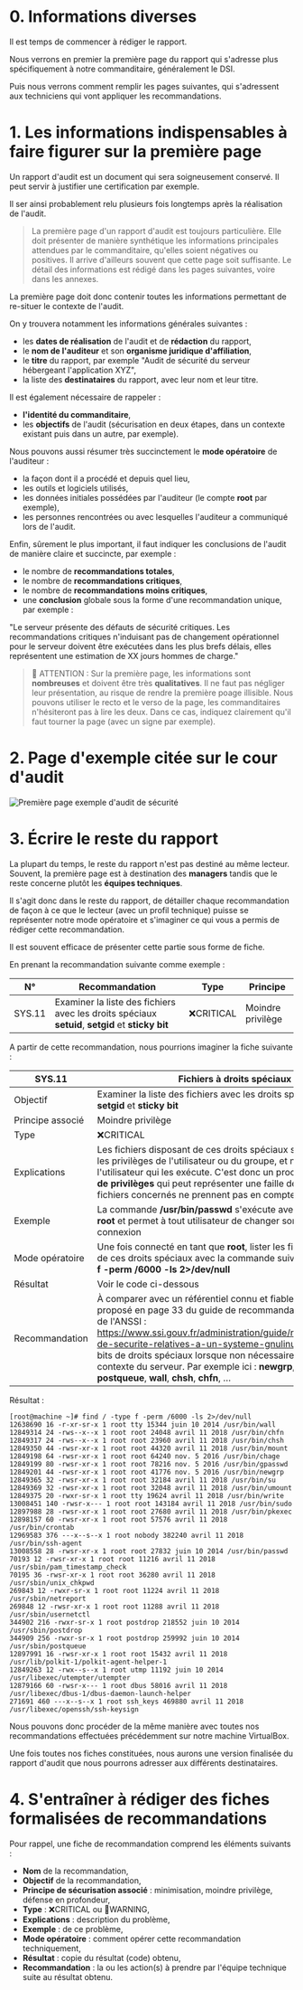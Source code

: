 # 0. Informations diverses

Il est temps de commencer à rédiger le rapport.

Nous verrons en premier la première page du rapport qui s'adresse plus spécifiquement à notre commanditaire, généralement le DSI.

Puis nous verrons comment remplir les pages suivantes, qui s'adressent aux techniciens qui vont appliquer les recommandations.

# 1. Les informations indispensables à faire figurer sur la première page

Un rapport d'audit est un document qui sera soigneusement conservé. Il peut servir à justifier une certification par exemple.

Il ser ainsi probablement relu plusieurs fois longtemps après la réalisation de l'audit.

> La première page d'un rapport d'audit est toujours particulière. Elle doit présenter de manière synthétique les informations principales attendues par le commanditaire, qu'elles soient négatives ou positives. Il arrive d'ailleurs souvent que cette page soit suffisante. Le détail des informations est rédigé dans les pages suivantes, voire dans les annexes.

La première page doit donc contenir toutes les informations permettant de re-situer le contexte de l'audit.

On y trouvera notamment les informations générales suivantes :
- les **dates de réalisation** de l'audit et de **rédaction** du rapport,
- le **nom de l'auditeur** et son **organisme juridique d'affiliation**,
- le **titre** du rapport, par exemple "Audit de sécurité du serveur hébergeant l'application XYZ",
- la liste des **destinataires** du rapport, avec leur nom et leur titre.

Il est également nécessaire de rappeler :
- **l'identité du commanditaire**,
- les **objectifs** de l'audit (sécurisation en deux étapes, dans un contexte existant puis dans un autre, par exemple).

Nous pouvons aussi résumer très succinctement le **mode opératoire** de l'auditeur :
- la façon dont il a procédé et depuis quel lieu,
- les outils et logiciels utilisés,
- les données initiales possédées par l'auditeur (le compte **root** par exemple),
- les personnes rencontrées ou avec lesquelles l'auditeur a communiqué lors de l'audit.

Enfin, sûrement le plus important, il faut indiquer les conclusions de l'audit de manière claire et succincte, par exemple :
- le nombre de **recommandations totales**,
- le nombre de **recommandations critiques**,
- le nombre de **recommandations moins critiques**,
- une **conclusion** globale sous la forme d'une recommandation unique, par exemple :

"Le serveur présente des défauts de sécurité critiques. Les recommandations critiques n'induisant pas de changement opérationnel pour le serveur doivent être exécutées dans les plus brefs délais, elles représentent une estimation de XX jours hommes de charge."

> 🚸 ATTENTION : Sur la première page, les informations sont **nombreuses** et doivent être très **qualitatives**. Il ne faut pas négliger leur présentation, au risque de rendre la première poage illisible. Nous pouvons utiliser le recto et le verso de la page, les commanditaires n'hésiteront pas à lire les deux. Dans ce cas, indiquez clairement qu'il faut tourner la page (avec un signe par exemple).

# 2. Page d'exemple citée sur le cour d'audit


![Première page exemple d'audit de sécurité](/première_page_audit.png "Première page exemple d'audit de sécurité")

# 3. Écrire le reste du rapport

La plupart du temps, le reste du rapport n'est pas destiné au même lecteur. Souvent, la première page est à destination des **managers** tandis que le reste concerne plutôt les **équipes techniques**.

Il s'agit donc dans le reste du rapport, de détailler chaque recommandation de façon à ce que le lecteur (avec un profil technique) puisse se représenter notre mode opératoire et s'imaginer ce qui vous a permis de rédiger cette recommandation.

Il est souvent efficace de présenter cette partie sous forme de fiche.

En prenant la recommandation suivante comme exemple :

| N°      | Recommandation | Type | Principe |
| ----------- | ----------- | ----------- | ----------- |
| SYS.11   | Examiner la liste des fichiers avec les droits spéciaux **setuid**, **setgid** et **sticky bit**  | ❌CRITICAL  | Moindre privilège  |

A partir de cette recommandation, nous pourrions imaginer la fiche suivante :

| SYS.11      | Fichiers à droits spéciaux |
| ----------- | ----------- |
| Objectif   | Examiner la liste des fichiers avec les droits spéciaux **setuid**, **setgid** et **sticky bit**  |
| Principe associé   | Moindre privilège  |
| Type   | ❌CRITICAL  |
| Explications   | Les fichiers disposant de ces droits spéciaux s'exécutent avec les privilèges de l'utilisateur ou du groupe, et non avec ceux de l'utilisateur qui les exécute. C'est donc un processus d'**élévation de privilèges** qui peut représenter une faille de sécurité si les fichiers concernés ne prennent pas en compte cette élévation  |
| Exemple   | La commande **/usr/bin/passwd** s'exécute avec les privilèges de **root** et permet à tout utilisateur de changer son mot de passe de connexion  |
| Mode opératoire   | Une fois connecté en tant que **root**, lister les fichiers disposant de ces droits spéciaux avec la commande suivante : **find / -type f -perm /6000 -ls 2>/dev/null**  |
| Résultat    | Voir le code ci-dessous  |
| Recommandation   | À comparer avec un référentiel connu et fiable, notamment celui proposé en page 33 du guide de recommandation de sécurité de l'ANSSI : https://www.ssi.gouv.fr/administration/guide/recommandations-de-securite-relatives-a-un-systeme-gnulinux/ -> Retirer les bits de droits spéciaux lorsque non nécessaires en fonction du contexte du serveur. Par exemple ici : **newgrp**, **postdrop**, **postqueue**, **wall**, **chsh**, **chfn**, …|

Résultat :

    [root@machine ~]# find / -type f -perm /6000 -ls 2>/dev/null
    12638690 16 -r-xr-sr-x 1 root tty 15344 juin 10 2014 /usr/bin/wall
    12849314 24 -rws--x--x 1 root root 24048 avril 11 2018 /usr/bin/chfn
    12849317 24 -rws--x--x 1 root root 23960 avril 11 2018 /usr/bin/chsh
    12849350 44 -rwsr-xr-x 1 root root 44320 avril 11 2018 /usr/bin/mount
    12849198 64 -rwsr-xr-x 1 root root 64240 nov. 5 2016 /usr/bin/chage
    12849199 80 -rwsr-xr-x 1 root root 78216 nov. 5 2016 /usr/bin/gpasswd
    12849201 44 -rwsr-xr-x 1 root root 41776 nov. 5 2016 /usr/bin/newgrp
    12849365 32 -rwsr-xr-x 1 root root 32184 avril 11 2018 /usr/bin/su
    12849369 32 -rwsr-xr-x 1 root root 32048 avril 11 2018 /usr/bin/umount
    12849375 20 -rwxr-sr-x 1 root tty 19624 avril 11 2018 /usr/bin/write
    13008451 140 -rwsr-x--- 1 root root 143184 avril 11 2018 /usr/bin/sudo
    12897988 28 -rwsr-xr-x 1 root root 27680 avril 11 2018 /usr/bin/pkexec
    12898157 60 -rwsr-xr-x 1 root root 57576 avril 11 2018 /usr/bin/crontab
    12969583 376 ---x--s--x 1 root nobody 382240 avril 11 2018 /usr/bin/ssh-agent
    13008558 28 -rwsr-xr-x 1 root root 27832 juin 10 2014 /usr/bin/passwd
    70193 12 -rwsr-xr-x 1 root root 11216 avril 11 2018 /usr/sbin/pam_timestamp_check
    70195 36 -rwsr-xr-x 1 root root 36280 avril 11 2018 /usr/sbin/unix_chkpwd
    269843 12 -rwxr-sr-x 1 root root 11224 avril 11 2018 /usr/sbin/netreport
    269848 12 -rwsr-xr-x 1 root root 11288 avril 11 2018 /usr/sbin/usernetctl
    344902 216 -rwxr-sr-x 1 root postdrop 218552 juin 10 2014 /usr/sbin/postdrop
    344909 256 -rwxr-sr-x 1 root postdrop 259992 juin 10 2014 /usr/sbin/postqueue
    12897991 16 -rwsr-xr-x 1 root root 15432 avril 11 2018 /usr/lib/polkit-1/polkit-agent-helper-1
    12849263 12 -rwx--s--x 1 root utmp 11192 juin 10 2014 /usr/libexec/utempter/utempter
    12879166 60 -rwsr-x--- 1 root dbus 58016 avril 11 2018 /usr/libexec/dbus-1/dbus-daemon-launch-helper
    271691 460 ---x--s--x 1 root ssh_keys 469880 avril 11 2018 /usr/libexec/openssh/ssh-keysign

Nous pouvons donc procéder de la même manière avec toutes nos recommandations effectuées précédemment sur notre machine VirtualBox.

Une fois toutes nos fiches constituées, nous aurons une version finalisée du rapport d'audit que nous pourrons adresser aux différents destinataires.

# 4. S'entraîner à rédiger des fiches formalisées de recommandations

Pour rappel, une fiche de recommandation comprend les éléments suivants :
- **Nom** de la recommandation,
- **Objectif** de la recommandation,
- **Principe de sécurisation associé** : minimisation, moindre privilège, défense en profondeur,
- **Type** : ❌CRITICAL ou 🚸WARNING,
- **Explications** : description du problème,
- **Exemple** : de ce problème,
- **Mode opératoire** : comment opérer cette recommandation techniquement,
- **Résultat** : copie du résultat (code) obtenu,
- **Recommandation** : la ou les action(s) à prendre par l'équipe technique suite au résultat obtenu.